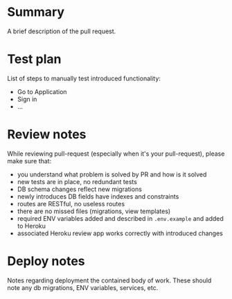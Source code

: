 # Summary

A brief description of the pull request.

# Test plan

List of steps to manually test introduced functionality:

* Go to Application
* Sign in
* ...

# Review notes

While reviewing pull-request (especially when it's your pull-request),
please make sure that:

- you understand what problem is solved by PR and how is it solved
- new tests are in place, no redundant tests
- DB schema changes reflect new migrations
- newly introduces DB fields have indexes and constraints
- routes are RESTful, no useless routes
- there are no missed files (migrations, view templates)
- required ENV variables added and described in `.env.example` and added to Heroku
- associated Heroku review app works correctly with introduced changes

# Deploy notes

Notes regarding deployment the contained body of work.
These should note any db migrations, ENV variables, services, etc.
